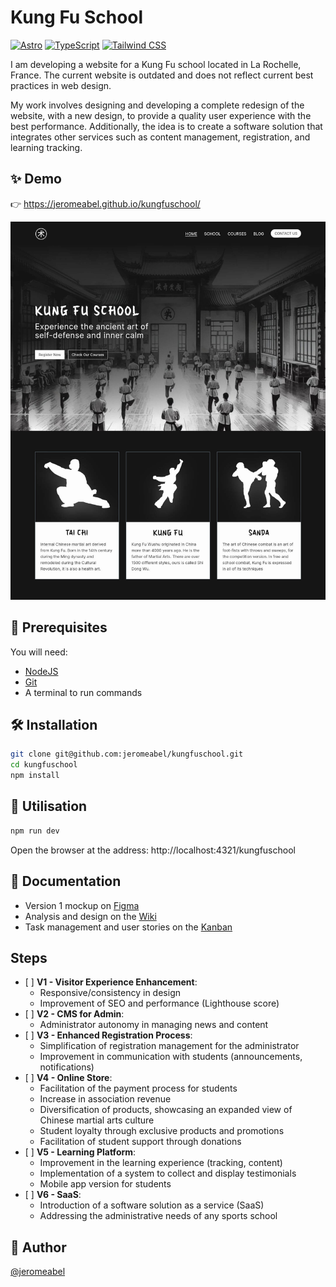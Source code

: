# Kung Fu School

[![Astro](https://img.shields.io/badge/Astro-4.0-yellow)](https://astro.build/)
[![TypeScript](https://img.shields.io/badge/TypeScript-5.2-blue)](https://www.typescriptlang.org/)
[![Tailwind CSS](https://img.shields.io/badge/Tailwind_CSS-3.0-blue)](https://tailwindcss.com/)

I am developing a website for a Kung Fu school located in La Rochelle, France. The current website is outdated and does not reflect current best practices in web design.

My work involves designing and developing a complete redesign of the website, with a new design, to provide a quality user experience with the best performance. Additionally, the idea is to create a software solution that integrates other services such as content management, registration, and learning tracking.

## ✨ Demo

👉 https://jeromeabel.github.io/kungfuschool/

![Screenshot of the Website KungFuSchool](./screen.jpg)

## 🚨 Prerequisites

You will need:

- [NodeJS](https://nodejs.org/)
- [Git](https://git-scm.com/)
- A terminal to run commands

## 🛠️ Installation

```sh
git clone git@github.com:jeromeabel/kungfuschool.git
cd kungfuschool
npm install
```

## 🚀 Utilisation

```sh
npm run dev
```

Open the browser at the address: http://localhost:4321/kungfuschool

## 📝 Documentation

- Version 1 mockup on [Figma](https://www.figma.com/file/sW8NgzHukO70ZU6zs8l920/Kung-Fu-School?type=design&node-id=1-1843&mode=design)
- Analysis and design on the [Wiki](https://github.com/jeromeabel/kungfuschool/wiki)
- Task management and user stories on the [Kanban](https://github.com/users/jeromeabel/projects/5)

## Steps

- [ ] **V1 - Visitor Experience Enhancement**:
  - Responsive/consistency in design
  - Improvement of SEO and performance (Lighthouse score)
- [ ] **V2 - CMS for Admin**:
  - Administrator autonomy in managing news and content
- [ ] **V3 - Enhanced Registration Process**:
  - Simplification of registration management for the administrator
  - Improvement in communication with students (announcements, notifications)
- [ ] **V4 - Online Store**:
  - Facilitation of the payment process for students
  - Increase in association revenue
  - Diversification of products, showcasing an expanded view of Chinese martial arts culture
  - Student loyalty through exclusive products and promotions
  - Facilitation of student support through donations
- [ ] **V5 - Learning Platform**:
  - Improvement in the learning experience (tracking, content)
  - Implementation of a system to collect and display testimonials
  - Mobile app version for students
- [ ] **V6 - SaaS**:
  - Introduction of a software solution as a service (SaaS)
  - Addressing the administrative needs of any sports school

## 👤 Author

[@jeromeabel](https://github.com/jeromeabel)
